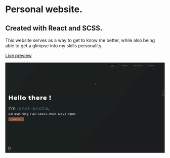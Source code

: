 # Personal website.

## Created with React and SCSS.

This website serves as a way to get to know me better, while also being able to get a glimpse into my skills personality.

<a href='https://jonthejon10.github.io/personal-website/'>Live preview</a>

<img src='src/images/preview.gif' alt=''>
